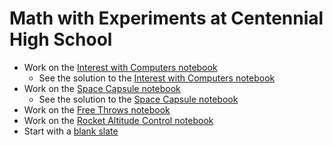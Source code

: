 # Math with Experiments at Centennial High School

* Work on the [Interest with Computers notebook](http://mybinder.org/v2/gh/inducer/math-experiments/master?filepath=cleared/Interest.ipynb)
    * See the solution to the [Interest with Computers notebook](http://mybinder.org/v2/gh/inducer/math-experiments/master?filepath=Interest.ipynb)
* Work on the [Space Capsule notebook](http://mybinder.org/v2/gh/inducer/math-experiments/master?filepath=cleared/Space%20Capsule.ipynb)
    * See the solution to the [Space Capsule notebook](http://mybinder.org/v2/gh/inducer/math-experiments/master?filepath=Space%20Capsule.ipynb)
* Work on the [Free Throws notebook](http://mybinder.org/v2/gh/inducer/math-experiments/master?filepath=Shooting%20Freethrows.ipynb)
* Work on the [Rocket Altitude Control notebook](http://mybinder.org/v2/gh/inducer/math-experiments/master?filepath=Rocket%20Altitude%20Control.ipynb)
* Start with a [blank slate](http://mybinder.org/v2/gh/inducer/math-experiments/master)

